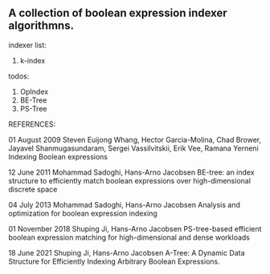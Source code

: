 
## A collection of boolean expression indexer algorithmns.

indexer list:

1. k-index

todos:
1. OpIndex
2. BE-Tree
3. PS-Tree


REFERENCES:

01 August 2009
Steven Euijong Whang, Hector Garcia-Molina, Chad Brower, Jayavel Shanmugasundaram, Sergei Vassilvitskii, Erik Vee, Ramana Yerneni
Indexing Boolean expressions

12 June 2011
Mohammad Sadoghi, Hans-Arno Jacobsen
BE-tree: an index structure to efficiently match boolean expressions over high-dimensional discrete space

04 July 2013
Mohammad Sadoghi, Hans-Arno Jacobsen
Analysis and optimization for boolean expression indexing

01 November 2018
Shuping Ji, Hans-Arno Jacobsen
PS-tree-based efficient boolean expression matching for high-dimensional and dense workloads

18 June 2021
Shuping Ji, Hans-Arno Jacobsen
A-Tree: A Dynamic Data Structure for Efficiently Indexing Arbitrary Boolean Expressions. 

